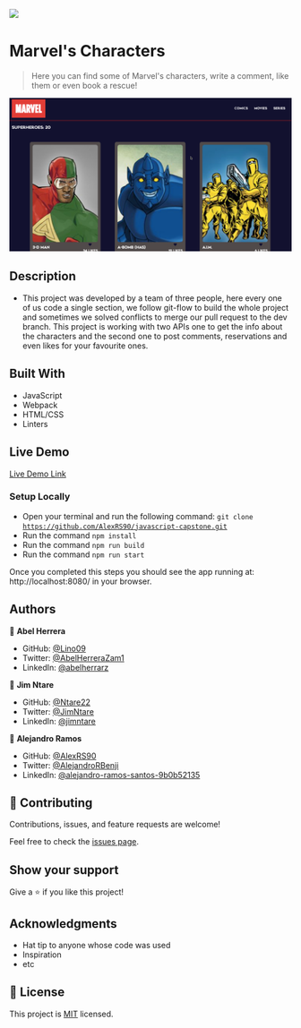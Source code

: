 ![](https://img.shields.io/badge/Microverse-blueviolet)

# Marvel's Characters

> Here you can find some of Marvel's characters, write a comment, like them or even book a rescue!

![screenshot](ssCapstone.png)

## Description

- This project was developed by a team of three people, here every one of us code a single section, we follow git-flow to build the whole project and sometimes we solved conflicts to merge our pull request to the dev branch. This project is working with two APIs one to get the info about the characters and the second one to post comments, reservations and even likes for your favourite ones.


## Built With

- JavaScript
- Webpack
- HTML/CSS
- Linters

## Live Demo

[Live Demo Link](https://livedemo.com)

### Setup Locally
- Open your terminal and run the following command: <code>git clone https://github.com/AlexRS90/javascript-capstone.git</code>
- Run the command <code>npm install</code>
- Run the command <code>npm run build</code>
- Run the command <code>npm run start</code>

Once you completed this steps you should see the app running at: http://localhost:8080/ in your browser.


## Authors

👤 **Abel Herrera**

- GitHub: [@Lino09](https://github.com/Lino09)
- Twitter: [@AbelHerreraZam1](https://twitter.com/AbelHerreraZam1)
- LinkedIn: [@abelherrarz](https://linkedin.com/in/abelherreraz)

👤 **Jim Ntare**

- GitHub: [@Ntare22](https://github.com/Ntare22)
- Twitter: [@JimNtare](https://twitter.com/JimNtare)
- LinkedIn: [@jimntare](https://www.linkedin.com/in/jimntare/)

👤 **Alejandro Ramos**

- GitHub: [@AlexRS90](https://github.com/AlexRS90)
- Twitter: [@AlejandroRBenji](https://twitter.com/AlejandroRBenji)
- LinkedIn: [@alejandro-ramos-santos-9b0b52135](https://www.linkedin.com/in/alejandro-ramos-santos-9b0b52135/)

## 🤝 Contributing

Contributions, issues, and feature requests are welcome!

Feel free to check the [issues page](https://github.com/AlexRS90/javascript-capstone/issues).

## Show your support

Give a ⭐️ if you like this project!

## Acknowledgments

- Hat tip to anyone whose code was used
- Inspiration
- etc

## 📝 License

This project is [MIT](./MIT.md) licensed.
